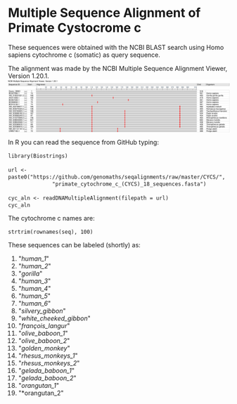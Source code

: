 # Multiple Sequence Alignment of Primate Cystocrome c
These sequences were obtained with the NCBI BLAST search using Homo sapiens cytochrome c (somatic) as query sequence.

The alignment was made by the NCBI Multiple Sequence Alignment Viewer, Version 1.20.1.
<img src="https://raw.githubusercontent.com/genomaths/seqalignments/master/CYCS/cyc_dna_alignment%5B1..318%5D.svg" align="center" />

In R you can read the sequence from GitHub typing:
```{r read}
library(Biostrings)

url <- paste0("https://github.com/genomaths/seqalignments/raw/master/CYCS/",
              "primate_cytochrome_c_(CYCS)_18_sequences.fasta")

cyc_aln <- readDNAMultipleAlignment(filepath = url)
cyc_aln
```

The cytochrome c names are:
```{r names}
strtrim(rownames(seq), 100)
```

These sequences can be labeled (shortly) as: 

1. "*human_1*"
2. "*human_2*"
3. "*gorilla*"
4. "*human_3*"
5. "*human_4*"
6. "*human_5*"
7. "*human_6*"
8. "*silvery_gibbon*"
9. "*white_cheeked_gibbon*"
10. "*françois_langur*"
11. "*olive_baboon_1*"
12.  "*olive_baboon_2*"
13. "*golden_monkey*"
14. "*rhesus_monkeys_1*"
15. "*rhesus_monkeys_2*"
16. "*gelada_baboon_1*"
17. "*gelada_baboon_2*"
18. "*orangutan_1*"
19. "*orangutan_2"
